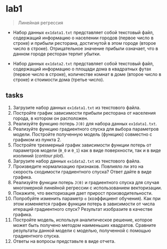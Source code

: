 # lab1
> Линейная регрессия


- Набор данных `ex1data1.txt` представляет собой текстовый файл, содержащий информацию о населении городов (первое число в строке) и прибыли ресторана, достигнутой в этом городе (второе число в строке). Отрицательное значение прибыли означает, что в данном городе ресторан терпит убытки.

- Набор данных `ex1data2.txt` представляет собой текстовый файл, содержащий информацию о площади дома в квадратных футах (первое число в строке), количестве комнат в доме (второе число в строке) и стоимости дома (третье число).

## tasks

1. Загрузите набор данных `ex1data1.txt` из текстового файла.
2. Постройте график зависимости прибыли ресторана от населения города, в котором он расположен.
3. Реализуйте функцию потерь `J(θ)` для набора данных `ex1data1.txt`.
4. Реализуйте функцию градиентного спуска для выбора параметров модели. Постройте полученную модель (функцию) совместно с графиком из пункта 2.
5. Постройте трехмерный график зависимости функции потерь от параметров модели (`θ_0` и `θ_1`) как в виде поверхности, так и в виде изолиний (_contour plot_).
6. Загрузите набор данных `ex1data2.txt` из текстового файла.
7. Произведите нормализацию признаков. Повлияло ли это на скорость сходимости градиентного спуска? Ответ дайте в виде графика.
8. Реализуйте функции потерь `J(θ)` и градиентного спуска для случая многомерной линейной регрессии с использованием векторизации.
9. Покажите, что векторизация дает прирост производительности.
10. Попробуйте изменить параметр `ɑ` (коэффициент обучения). Как при этом изменяется график функции потерь в зависимости от числа итераций градиентного спуск? Результат изобразите в качестве графика.
11. Постройте модель, используя аналитическое решение, которое может быть получено методом наименьших квадратов. Сравните результаты данной модели с моделью, полученной с помощью градиентного спуска.
12. Ответы на вопросы представьте в виде отчета.
